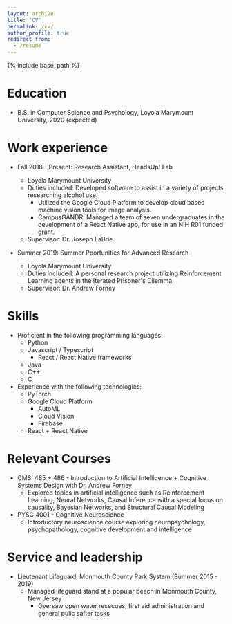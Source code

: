 ```yaml
---
layout: archive
title: "CV"
permalink: /cv/
author_profile: true
redirect_from:
  - /resume
---
```


{% include base_path %}

# Education

- B.S. in Computer Science and Psychology, Loyola Marymount University, 2020 (expected)

# Work experience

- Fall 2018 - Present: Research Assistant, HeadsUp! Lab

  - Loyola Marymount University
  - Duties included: Developed software to assist in a variety of projects researching alcohol use.
    - Utilized the Google Cloud Platform to develop cloud based machine vision tools for image analysis.
    - CampusGANDR: Managed a team of seven undergraduates in the development of a React Native app, for use in an NIH R01 funded grant.
  - Supervisor: Dr. Joseph LaBrie

- Summer 2019: Summer Pportunities for Advanced Research

  - Loyola Marymount University
  - Duties included: A personal research project utilizing Reinforcement Learning agents in the Iterated Prisoner's Dilemma
  - Supervisor: Dr. Andrew Forney

# Skills

- Proficient in the following programming languages:
  - Python
  - Javascript / Typescript
    - React / React Native frameworks
  - Java
  - C++
  - C
- Experience with the following technologies:
  - PyTorch
  - Google Cloud Platform
    - AutoML
    - Cloud Vision
    - Firebase
  - React + React Native

# Relevant Courses

- CMSI 485 + 486 - Introduction to Artificial Intelligence + Cognitive Systems Design with Dr. Andrew Forney
  - Explored topics in artificial intelligence such as Reinforcement Learning, Neural Networks, Causal Inference with a special focus on causality, Bayesian Networks, and Structural Causal Modeling
- PYSC 4001 - Cognitive Neuroscience
  - Introductory neuroscience course exploring neuropsychology, psychopathology, cognitive development and intelligence

# Service and leadership

- Lieutenant Lifeguard, Monmouth County Park System (Summer 2015 - 2019)
  - Managed lifeguard stand at a popular beach in Monmouth County, New Jersey
    - Oversaw open water resecues, first aid administration and general pulic safter tasks
